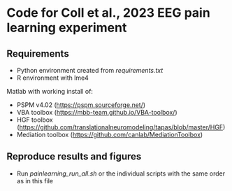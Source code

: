 # Code for Coll et al., 2023 EEG pain learning experiment


## Requirements
* Python environment created from *requirements.txt*
* R environment with lme4

Matlab with working install of:
* PSPM v4.02 (https://pspm.sourceforge.net/)
* VBA toolbox (https://mbb-team.github.io/VBA-toolbox/)
* HGF toolbox (https://github.com/translationalneuromodeling/tapas/blob/master/HGF)
* Mediation toolbox (https://github.com/canlab/MediationToolbox)


## Reproduce results and figures
* Run *painlearning_run_all.sh* or the individual scripts with the same order as in this file
